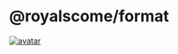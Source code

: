 <!--
 * @Description: 
 * @Autor: weiyang
 * @Date: 2021-08-31 15:05:56
 * @LastEditors: weiyang
 * @LastEditTime: 2021-08-31 15:21:22
-->
# @royalscome/format

[![avatar](https://img.shields.io/badge/npm-v1.0.0-green)](https://github.com/royalscome/format)